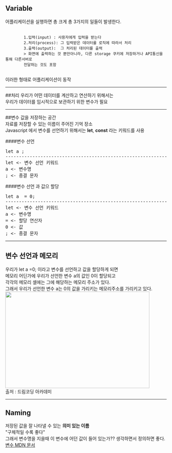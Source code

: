 ## Variable   
어플리케이션을 실행하면 총 크게 총 3가지의 일들이 발생한다.
<pre>
    <code>
        1.입력(input) : 사용자에게 입력을 받는다
        2.처리(process): 그 입력받은 데이터를 로직에 따라서 처리
        3.출력(output):  그 처리된 데이터를 출력
        > 화면에 출력하는 것 뿐만아니라, 다른 storage 쿠키에 저장하거나 API통신을 통해 다른서버로 
        전달하는 것도 포함
    </code>
</pre>
이러한 형태로 어플리케이션이 동작   
***
##처리
우리가 어떤 데이터를 계산하고 연산하기 위해서는    
우리가 데이터를 임시적으로 보관하기 위한 변수가 필요
***
##변수
값을 저장하는 공간   
자료를 저장할 수 있는 이름이 주어진 기억 장소   
Javascript 에서 변수를 선언하기 위해서는 **let**, **const** 라는 키워드를 사용
   
####변수 선언   
<pre>
let a ;
-------------------------------------------------------------------------------------------------
let <- 변수 선언 키워드
a <- 변수명
; <- 종결 문자
</pre>
####변수 선언  과 값으 할당 
<pre>
let a  = 0;
-------------------------------------------------------------------------------------------------
let <- 변수 선언 키워드
a <- 변수명
= <- 할당 연산자
0 <- 값
; <- 종결 문자
</pre>

*** 
## 변수 선언과 메모리
우리가 let a =0; 이라고 변수를 선언하고 값을 할당하게 되면   
메모리 어딘가에 우리가 선언한 변수 a의 값인 0이 할당되고   
각각의 메모리 셀에는 그에 해당하는 메모리 주소가 있다.   
그래서 우리가 선언한 변수 a는 0의 값을 가리키는 메모리주소를 가리키고 있다.
<img height="300px" src="..\..\..\img\메모리.PNG" width="450px"/>   
출저 : 드림코딩 아카데미 
***
## Naming   
저장된 값을 잘 나타낼 수 있는 **의미 있는 이름**  
"구체적일 수록 좋다"   
그래서 변수명을 지을때 이 변수에 어던 값이 들어 있는가?? 생각하면서 정의하면 좋다.   
[변수 MDN 문서](developer.mozilla.org/ko/docs/Learn/JavaScript/First_steps/Variables)   
